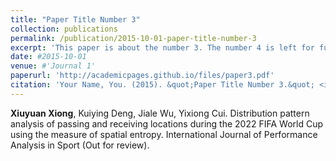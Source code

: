 ```yaml
---
title: "Paper Title Number 3"
collection: publications
permalink: /publication/2015-10-01-paper-title-number-3
excerpt: 'This paper is about the number 3. The number 4 is left for future work.'
date: #2015-10-01
venue: #'Journal 1'
paperurl: 'http://academicpages.github.io/files/paper3.pdf'
citation: 'Your Name, You. (2015). &quot;Paper Title Number 3.&quot; <i>Journal 1</i>. 1(3).'
---
```





**Xiuyuan Xiong**, Kuiying Deng, Jiale Wu, Yixiong Cui. Distribution pattern analysis of passing and receiving locations during the 2022 FIFA World Cup using the measure of spatial entropy. International Journal of Performance Analysis in Sport (Out for review).
